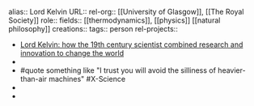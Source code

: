 alias:: Lord Kelvin
URL::
rel-org:: [[University of Glasgow]], [[The Royal Society]]
role::
fields:: [[thermodynamics]], [[physics]] [[natural philosophy]]
creations::
tags:: person
rel-projects::

- [Lord Kelvin: how the 19th century scientist combined research and innovation to change the world](https://theconversation.com/lord-kelvin-how-the-19th-century-scientist-combined-research-and-innovation-to-change-the-world-238723)
-
- #quote something like "I trust you will avoid the silliness of heavier-than-air machines" #X-Science
-
-
